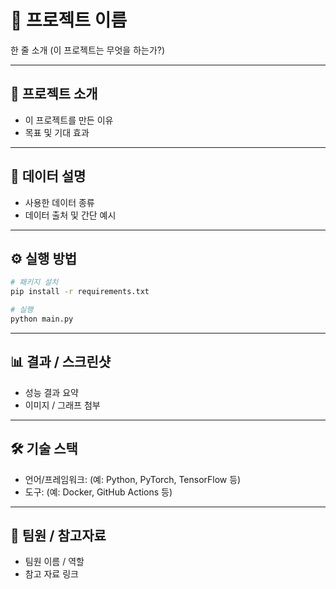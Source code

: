 # 📌 프로젝트 이름
한 줄 소개 (이 프로젝트는 무엇을 하는가?)

---

## 🚀 프로젝트 소개
- 이 프로젝트를 만든 이유
- 목표 및 기대 효과

---

## 📂 데이터 설명
- 사용한 데이터 종류
- 데이터 출처 및 간단 예시

---

## ⚙️ 실행 방법
```bash
# 패키지 설치
pip install -r requirements.txt

# 실행
python main.py
````

---

## 📊 결과 / 스크린샷

* 성능 결과 요약
* 이미지 / 그래프 첨부

---

## 🛠 기술 스택

* 언어/프레임워크: (예: Python, PyTorch, TensorFlow 등)
* 도구: (예: Docker, GitHub Actions 등)

---

## 👥 팀원 / 참고자료

* 팀원 이름 / 역할
* 참고 자료 링크


